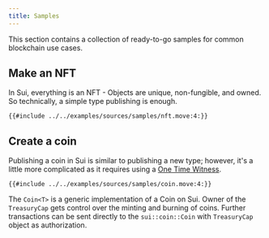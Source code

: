 ```yaml
---
title: Samples
---
```


This section contains a collection of ready-to-go samples for common blockchain use cases.

## Make an NFT

In Sui, everything is an NFT - Objects are unique, non-fungible, and owned. So technically, a simple type publishing is enough.

```move
{{#include ../../examples/sources/samples/nft.move:4:}}
```


## Create a coin

Publishing a coin in Sui is similar to publishing a new type; however, it's a little more complicated as it requires using a [One Time Witness](../explore/move-examples/basics.md#one-time-witness).

```move
{{#include ../../examples/sources/samples/coin.move:4:}}
```

The `Coin<T>` is a generic implementation of a Coin on Sui. Owner of the `TreasuryCap` gets control over the minting and burning of coins. Further transactions can be sent directly to the `sui::coin::Coin` with `TreasuryCap` object as authorization.
